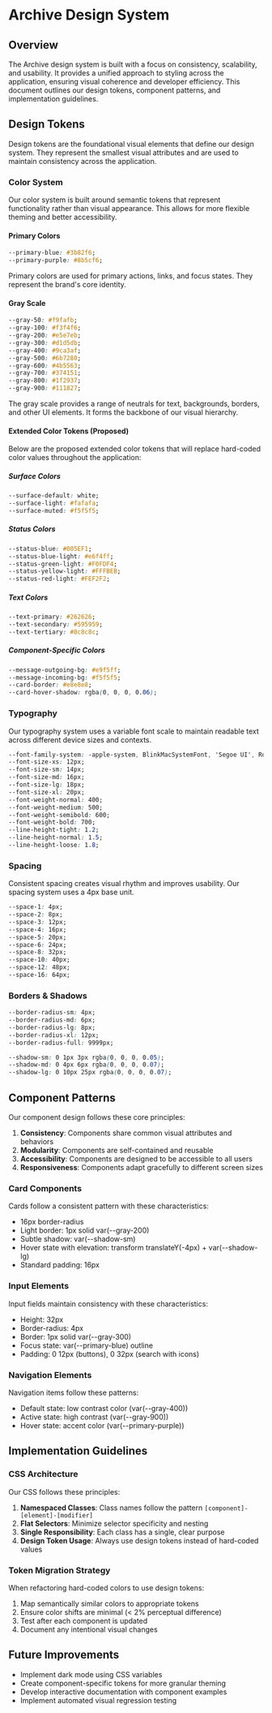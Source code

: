 # Archive Design System

## Overview

The Archive design system is built with a focus on consistency, scalability, and usability. It provides a unified approach to styling across the application, ensuring visual coherence and developer efficiency. This document outlines our design tokens, component patterns, and implementation guidelines.

## Design Tokens

Design tokens are the foundational visual elements that define our design system. They represent the smallest visual attributes and are used to maintain consistency across the application.

### Color System

Our color system is built around semantic tokens that represent functionality rather than visual appearance. This allows for more flexible theming and better accessibility.

#### Primary Colors

```css
--primary-blue: #3b82f6;
--primary-purple: #8b5cf6;
```

Primary colors are used for primary actions, links, and focus states. They represent the brand's core identity.

#### Gray Scale

```css
--gray-50: #f9fafb;
--gray-100: #f3f4f6;
--gray-200: #e5e7eb;
--gray-300: #d1d5db;
--gray-400: #9ca3af;
--gray-500: #6b7280;
--gray-600: #4b5563;
--gray-700: #374151;
--gray-800: #1f2937;
--gray-900: #111827;
```

The gray scale provides a range of neutrals for text, backgrounds, borders, and other UI elements. It forms the backbone of our visual hierarchy.

#### Extended Color Tokens (Proposed)

Below are the proposed extended color tokens that will replace hard-coded color values throughout the application:

##### Surface Colors
```css
--surface-default: white;
--surface-light: #fafafa;
--surface-muted: #f5f5f5;
```

##### Status Colors
```css
--status-blue: #005EF1;
--status-blue-light: #e6f4ff;
--status-green-light: #F0FDF4;
--status-yellow-light: #FFFBEB;
--status-red-light: #FEF2F2;
```

##### Text Colors
```css
--text-primary: #262626;
--text-secondary: #595959;
--text-tertiary: #8c8c8c;
```

##### Component-Specific Colors
```css
--message-outgoing-bg: #e9f5ff;
--message-incoming-bg: #f5f5f5;
--card-border: #e8e8e8;
--card-hover-shadow: rgba(0, 0, 0, 0.06);
```

### Typography

Our typography system uses a variable font scale to maintain readable text across different device sizes and contexts.

```css
--font-family-system: -apple-system, BlinkMacSystemFont, 'Segoe UI', Roboto, 'Helvetica Neue', Arial, sans-serif;
--font-size-xs: 12px;
--font-size-sm: 14px;
--font-size-md: 16px;
--font-size-lg: 18px;
--font-size-xl: 20px;
--font-weight-normal: 400;
--font-weight-medium: 500;
--font-weight-semibold: 600;
--font-weight-bold: 700;
--line-height-tight: 1.2;
--line-height-normal: 1.5;
--line-height-loose: 1.8;
```

### Spacing

Consistent spacing creates visual rhythm and improves usability. Our spacing system uses a 4px base unit.

```css
--space-1: 4px;
--space-2: 8px;
--space-3: 12px;
--space-4: 16px;
--space-5: 20px;
--space-6: 24px;
--space-8: 32px;
--space-10: 40px;
--space-12: 48px;
--space-16: 64px;
```

### Borders & Shadows

```css
--border-radius-sm: 4px;
--border-radius-md: 6px;
--border-radius-lg: 8px;
--border-radius-xl: 12px;
--border-radius-full: 9999px;

--shadow-sm: 0 1px 3px rgba(0, 0, 0, 0.05);
--shadow-md: 0 4px 6px rgba(0, 0, 0, 0.07);
--shadow-lg: 0 10px 25px rgba(0, 0, 0, 0.07);
```

## Component Patterns

Our component design follows these core principles:

1. **Consistency**: Components share common visual attributes and behaviors
2. **Modularity**: Components are self-contained and reusable
3. **Accessibility**: Components are designed to be accessible to all users
4. **Responsiveness**: Components adapt gracefully to different screen sizes

### Card Components

Cards follow a consistent pattern with these characteristics:
- 16px border-radius
- Light border: 1px solid var(--gray-200)
- Subtle shadow: var(--shadow-sm)
- Hover state with elevation: transform translateY(-4px) + var(--shadow-lg)
- Standard padding: 16px

### Input Elements

Input fields maintain consistency with these characteristics:
- Height: 32px
- Border-radius: 4px
- Border: 1px solid var(--gray-300)
- Focus state: var(--primary-blue) outline
- Padding: 0 12px (buttons), 0 32px (search with icons)

### Navigation Elements

Navigation items follow these patterns:
- Default state: low contrast color (var(--gray-400))
- Active state: high contrast (var(--gray-900))
- Hover state: accent color (var(--primary-purple))

## Implementation Guidelines

### CSS Architecture

Our CSS follows these principles:

1. **Namespaced Classes**: Class names follow the pattern `[component]-[element]-[modifier]`
2. **Flat Selectors**: Minimize selector specificity and nesting
3. **Single Responsibility**: Each class has a single, clear purpose
4. **Design Token Usage**: Always use design tokens instead of hard-coded values

### Token Migration Strategy

When refactoring hard-coded colors to use design tokens:

1. Map semantically similar colors to appropriate tokens
2. Ensure color shifts are minimal (< 2% perceptual difference)
3. Test after each component is updated
4. Document any intentional visual changes

## Future Improvements

- Implement dark mode using CSS variables
- Create component-specific tokens for more granular theming
- Develop interactive documentation with component examples
- Implement automated visual regression testing

